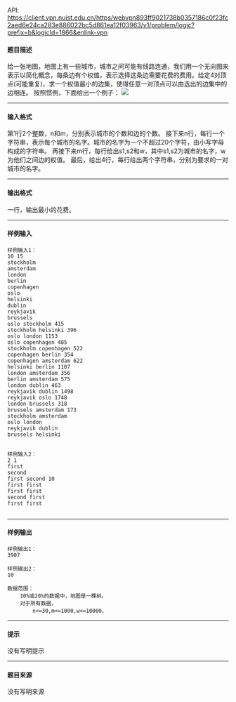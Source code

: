 API: https://client.vpn.nuist.edu.cn/https/webvpn893ff9021738b0357186c0f23fc2aed6e24ca283e886022bc5d861ea12f03963/v1/problem/logic?prefix=b&logicId=1866&enlink-vpn

#### 题目描述

给一张地图，地图上有一些城市，城市之间可能有线路连通，我们用一个无向图来表示以简化概念，每条边有个权值，表示选择这条边需要花费的费用。给定4对顶点(可能重复)，求一个权值最小的边集，使得任意一对顶点可以由选出的边集中的边相连。 按照惯例，下面给出一个例子： ![](../file/1866_0.jpg)

---

#### 输入格式

第1行2个整数，n和m，分别表示城市的个数和边的个数。 接下来n行，每行一个字符串，表示每个城市的名字。城市的名字为一个不超过20个字符，由小写字母构成的字符串。 再接下来m行，每行给出s1,s2和w，其中s1,s2为城市的名字，w为他们之间边的权值。 最后，给出4行，每行给出两个字符串，分别为要求的一对城市的名字。

---

#### 输出格式

一行，输出最小的花费。

---

#### 样例输入
```
样例输入1：
10 15
stockholm
amsterdam
london
berlin
copenhagen
oslo
helsinki
dublin
reykjavik
brussels
oslo stockholm 415
stockholm helsinki 396
oslo london 1153
oslo copenhagen 485
stockholm copenhagen 522
copenhagen berlin 354
copenhagen amsterdam 622
helsinki berlin 1107
london amsterdam 356
berlin amsterdam 575
london dublin 463
reykjavik dublin 1498
reykjavik oslo 1748
london brussels 318
brussels amsterdam 173
stockholm amsterdam
oslo london
reykjavik dublin
brussels helsinki


样例输入2：
2 1
first
second
first second 10
first first
first first
second first
first first


```

---

#### 样例输出
```
样例输出1：
3907

样例输出2：
10

数据范围：
	10%或20%的数据中，地图是一棵树。
	对于所有数据，
		n<=30,m<=1000,w<=10000。

```

---

#### 提示

没有写明提示

---

#### 题目来源

没有写明来源